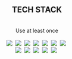 <div align=center>
	<h2>TECH STACK</h2><br>
	Use at least once<br><br>
	<img src="https://img.shields.io/badge/Python-3766AB?style=flat-square&logo=Python&logoColor=white"/></a>&nbsp
	<img src="https://img.shields.io/badge/Java-007396?style=flat-square&logo=Java&logoColor=white"/></a>&nbsp 
	<img src="https://img.shields.io/badge/Javascript-F7DF1E?style=flat-square&logo=Javascript&logoColor=white"/></a>&nbsp
	<img src="https://img.shields.io/badge/Spring-6DB33F?style=flat-square&logo=Spring&logoColor=white"/></a>&nbsp
	<img src="https://img.shields.io/badge/SpringBoot-6DB33F?style=flat-square&logo=SpringBoot&logoColor=white"/></a>&nbsp
	<img src="https://img.shields.io/badge/AWS-232F3E?style=flat-square&logo=AmazonAWS&logoColor=white"/></a>&nbsp
	<img src="https://img.shields.io/badge/Flask-000000?style=flat-square&logo=Flask&logoColor=white"/></a>&nbsp<br>
	<img src="https://img.shields.io/badge/Arduino-00979D?style=flat-square&logo=Arduino&logoColor=white"/></a>&nbsp
	<img src="https://img.shields.io/badge/MongoDB-47A248?style=flat-square&logo=MongoDB&logoColor=white"/></a>&nbsp
	<img src="https://img.shields.io/badge/MySQL-4479A1?style=flat-square&logo=MySQL&logoColor=white"/></a>&nbsp
	<img src="https://img.shields.io/badge/Linux-FCC624?style=flat-square&logo=Linux&logoColor=white"/></a>&nbsp
	<img src="https://img.shields.io/badge/Vue.js-4FC08D?style=flat-square&logo=Vue.js&logoColor=white"/></a>&nbsp
	
	
	

  
  </div>
<!--
**minkpang/minkpang** is a ✨ _special_ ✨ repository because its `README.md` (this file) appears on your GitHub profile.

Here are some ideas to get you started:

- 🔭 I’m currently working on ...
- 🌱 I’m currently learning ...
- 👯 I’m looking to collaborate on ...
- 🤔 I’m looking for help with ...
- 💬 Ask me about ...
- 📫 How to reach me: ...
- 😄 Pronouns: ...
- ⚡ Fun fact: ...
-->

